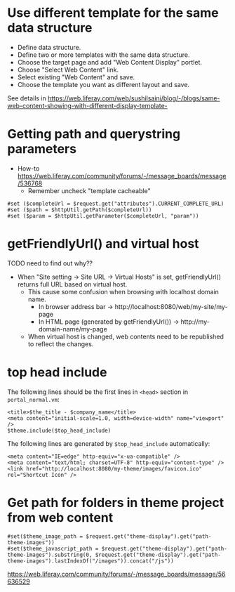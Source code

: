 # Use different template for the same data structure

* Define data structure.
* Define two or more templates with the same data structure.
* Choose the target page and add "Web Content Display" portlet.
* Choose "Select Web Content" link.
* Select existing "Web Content" and save.
* Choose the template you want as different layout and save.

See details in  <https://web.liferay.com/web/sushilsaini/blog/-/blogs/same-web-content-showing-with-different-display-template->

# Getting path and querystring parameters

* How-to <https://web.liferay.com/community/forums/-/message_boards/message/536768>
  * Remember uncheck "template cacheable"

```
#set ($completeUrl = $request.get("attributes").CURRENT_COMPLETE_URL)
#set ($path = $httpUtil.getPath($completeUrl))
#set ($param = $httpUtil.getParameter($completeUrl, "param"))
```

# getFriendlyUrl() and virtual host

TODO need to find out why??

* When "Site setting -> Site URL -> Virtual Hosts" is set, getFriendlyUrl() returns full URL based on virtual host.
  * This cause some confusion when browsing with localhost domain name.
    * In browser address bar -> http://localhost:8080/web/my-site/my-page
    * In HTML page (generated by getFriendlyUrl()) ->  http://my-domain-name/my-page
  * When virtual host is changed, web contents need to be republished to reflect the changes.
  
# top head include

The following lines should be the first lines in `<head>` section in `portal_normal.vm`: 

```
<title>$the_title - $company_name</title>
<meta content="initial-scale=1.0, width=device-width" name="viewport" />
$theme.include($top_head_include)
```

The following lines are generated by `$top_head_include` automatically:

```
<meta content="IE=edge" http-equiv="x-ua-compatible" />
<meta content="text/html; charset=UTF-8" http-equiv="content-type" />
<link href="http://localhost:8080/my-theme/images/favicon.ico" rel="Shortcut Icon" />
```

# Get path for folders in theme project from web content

```
#set($theme_image_path = $request.get("theme-display").get("path-theme-images"))
#set($theme_javascript_path = $request.get("theme-display").get("path-theme-images").substring(0, $request.get("theme-display").get("path-theme-images").lastIndexOf("/images")).concat("/js"))
```

<https://web.liferay.com/community/forums/-/message_boards/message/56636529>
